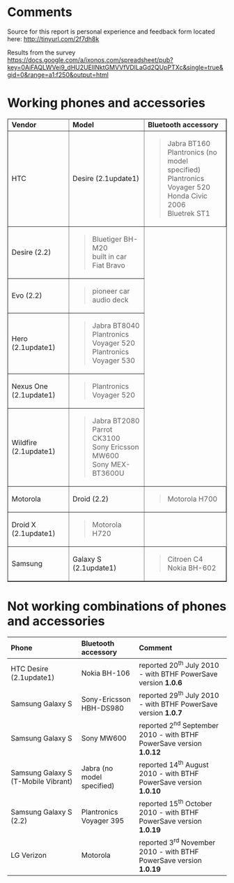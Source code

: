 # Comments #
Source for this report is personal experience and feedback form located here: http://tinyurl.com/2f7dh8k

Results from the survey https://docs.google.com/a/ixonos.com/spreadsheet/pub?key=0AiFAQLWVei9_dHU2UElINktGMVVfVDlLaGd2QUpPTXc&single=true&gid=0&range=a1:f250&output=html

# Working phones and accessories #

<table border='1'>
<blockquote><thead>
<blockquote><tr>
<blockquote><td><strong>Vendor</strong></td>
<td><strong>Model</strong></td>
<td><strong>Bluetooth accessory</strong></td>
</blockquote></tr>
</blockquote></thead>
<tbody>
<blockquote><tr>
<blockquote><td>HTC</td>
<td>Desire (2.1update1)</td>
<td>
<blockquote>Jabra BT160<br />
Plantronics (no model specified)<br />
Plantronics Voyager 520<br />
Honda Civic 2006<br />
Bluetrek ST1<br>
</blockquote></td>
</blockquote></tr>
<tr>
<blockquote><td>Desire (2.2)</td>
<td>
<blockquote>Bluetiger BH-M20<br />
built in car<br />
Fiat Bravo<br>
</blockquote></td>
</blockquote></tr>
<tr>
<blockquote><td>Evo (2.2)</td>
<td>
<blockquote>pioneer car audio deck<br>
</blockquote></td>
</blockquote></tr>
<tr>
<blockquote><td>Hero (2.1update1)</td>
<td>
<blockquote>Jabra BT8040<br />
Plantronics Voyager 520<br />
Plantronics Voyager 530<br>
</blockquote></td>
</blockquote></tr>
<tr>
<blockquote><td>Nexus One (2.1update1)</td>
<td>
<blockquote>Plantronics Voyager 520<br>
</blockquote></td>
</blockquote></tr>
<tr>
<blockquote><td>Wildfire (2.1update1)</td>
<td>
<blockquote>Jabra BT2080<br />
Parrot CK3100<br />
Sony Ericsson MW600<br />
Sony MEX-BT3600U<br>
</blockquote></td>
</blockquote></tr>
<tr>
<blockquote><td>Motorola</td>
<td>Droid (2.2)</td>
<td>
<blockquote>Motorola H700<br>
</blockquote></td>
</blockquote></tr>
<tr>
<blockquote><td>Droid X (2.1update1)</td>
<td>
<blockquote>Motorola H720<br>
</blockquote></td>
</blockquote></tr></blockquote></blockquote>

<blockquote><tr>
<blockquote><td>Samsung</td>
<td>Galaxy S (2.1update1)</td>
<td>
<blockquote>Citroen C4<br />
Nokia BH-602<br>
</blockquote></td>
</blockquote></tr></blockquote>

<blockquote></tbody>
</table></blockquote>

# Not working combinations of phones and accessories #
| **Phone** | **Bluetooth accessory** | **Comment** |
|:----------|:------------------------|:------------|
| HTC Desire (2.1update1) | Nokia BH-106            | reported 20<sup>th</sup> July 2010 - with BTHF PowerSave version **1.0.6** |
| Samsung Galaxy S | Sony-Ericsson HBH-DS980 | reported 29<sup>th</sup> July 2010 - with BTHF PowerSave version **1.0.7** |
| Samsung Galaxy S | Sony MW600              | reported 2<sup>nd</sup> September 2010 - with BTHF PowerSave version **1.0.12** |
| Samsung Galaxy S (T-Mobile Vibrant) | Jabra (no model specified) | reported 14<sup>th</sup> August 2010 - with BTHF PowerSave version **1.0.10** |
| Samsung Galaxy S (2.2) | Plantronics Voyager 395 | reported 15<sup>th</sup> October 2010 - with BTHF PowerSave version **1.0.19** |
| LG Verizon | Motorola                | reported 3<sup>rd</sup> November 2010 - with BTHF PowerSave version **1.0.19** |